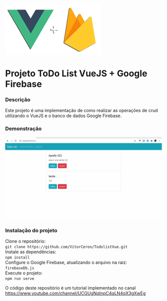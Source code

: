 ![](https://github.com/VitorCeron/TodolistVue/blob/master/public/vue%2Bfirebase.png)

# Projeto ToDo List VueJS + Google Firebase

### Descrição

Este projeto é uma implementação de como realizar as operações de crud utilizando o VueJS e o banco de dados Google Firebase.

### Demonstração

![](https://github.com/VitorCeron/TodolistVue/blob/master/public/todolist.gif)

### Instalação do projeto

Clone o repositório:<br>
``` git clone https://github.com/VitorCeron/TodolistVue.git ``` <br>
Instale as dependências:<br>
``` npm install ``` <br>
Configure o Google Firebase, atualizando o arquivo na raiz: <br>
``` firebaseDb.js ``` <br>
Execute o projeto: <br>
``` npm run serve ```

O código deste repositório é um tutorial implementado no canal https://www.youtube.com/channel/UCGUgNqInpC4qLN4qX3gXwEg
